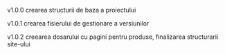 v1.0.0 crearea structurii de baza a proiectului

v1.0.1 crearea fisierului de gestionare a versiunilor

v1.0.2 creearea dosarului cu pagini pentru produse, finalizarea structurarii site-ului
